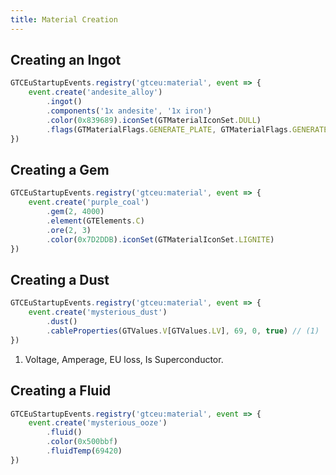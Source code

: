 ```yaml
---
title: Material Creation
---
```



## Creating an Ingot

```js title="ingot.js"
GTCEuStartupEvents.registry('gtceu:material', event => {
    event.create('andesite_alloy')
        .ingot()
        .components('1x andesite', '1x iron')
        .color(0x839689).iconSet(GTMaterialIconSet.DULL)
        .flags(GTMaterialFlags.GENERATE_PLATE, GTMaterialFlags.GENERATE_GEAR, GTMaterialFlags.GENERATE_SMALL_GEAR)
})
```


## Creating a Gem

```js title="gem.js"
GTCEuStartupEvents.registry('gtceu:material', event => {
    event.create('purple_coal')
        .gem(2, 4000) 
        .element(GTElements.C) 
        .ore(2, 3) 
        .color(0x7D2DDB).iconSet(GTMaterialIconSet.LIGNITE)
})
```


## Creating a Dust

```js title="dust.js"
GTCEuStartupEvents.registry('gtceu:material', event => {
    event.create('mysterious_dust')
        .dust()
        .cableProperties(GTValues.V[GTValues.LV], 69, 0, true) // (1)
})
```

1. Voltage, Amperage, EU loss, Is Superconductor.


## Creating a Fluid

```js title="fluid.js"
GTCEuStartupEvents.registry('gtceu:material', event => {
    event.create('mysterious_ooze')
        .fluid()
        .color(0x500bbf)
        .fluidTemp(69420) 
})
```
